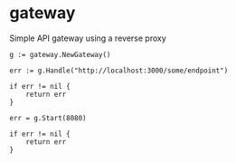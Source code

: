 # gateway
Simple API gateway using a reverse proxy

    g := gateway.NewGateway()
    
    err := g.Handle("http://localhost:3000/some/endpoint")

    if err != nil {
        return err
    }

    err = g.Start(8080)

    if err != nil {
        return err
    }
